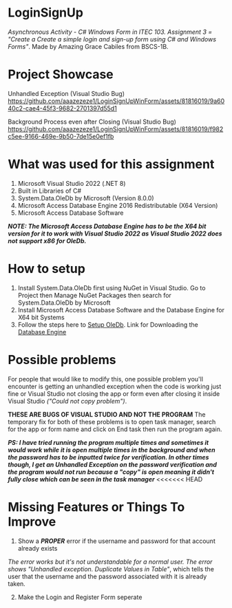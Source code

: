 # LoginSignUp
*Asynchronous Activity - C# Windows Form in ITEC 103. Assignment 3 = "Create a Create a simple  login and 
sign-up form using C# and Windows Forms"*. Made by Amazing Grace Cabiles from BSCS-1B.

# Project Showcase

Unhandled Exception (Visual Studio Bug)
https://github.com/aaazezeze1/LoginSignUpWinForm/assets/81816019/9a6040c2-cae4-45f3-9682-2701397d55d1

Background Process even after Closing (Visual Studio Bug)
https://github.com/aaazezeze1/LoginSignUpWinForm/assets/81816019/f982c5ee-9166-469e-9b50-7de15e0ef1fb

# What was used for this assignment
1. Microsoft Visual Studio 2022 (.NET 8)
2. Built in Libraries of C#
3. System.Data.OleDb by Microsoft (Version 8.0.0)
4. Microsoft Access Database Engine 2016 Redistributable (X64 Version)
5. Microsoft Access Database Software

***NOTE: 
The Microsoft Access Database Engine has to be the X64 bit version for it to work with Visual Studio 2022
as Visual Studio 2022 does not support x86 for OleDb.***

# How to setup 
1. Install System.Data.OleDb first using NuGet in Visual Studio. Go to Project then Manage NuGet Packages
then search for System.Data.OleDb by Microsoft
2. Install Microsoft Access Database Software and the Database Engine for X64 bit Systems
3. Follow the steps here to [Setup OleDb](https://stackoverflow.com/questions/76831193/how-do-i-fix-the-error-microsoft-ace-oledb-12-0-provider-is-not-registered-on). 
Link for Downloading the [Database Engine](https://www.microsoft.com/en-us/download/details.aspx?id=54920)

# Possible problems
For people that would like to modify this, one possible problem you'll encounter is getting an 
unhandled exception when the code is working just fine or Visual Studio not closing the app or 
form even after closing it inside Visual Studio *("Could not copy problem")*. 

**THESE ARE BUGS OF VISUAL STUDIO AND NOT THE PROGRAM**
The temporary fix for both of these problems is to open task manager, search for the app or form name 
and click on End task then run the program again.

***PS: I have tried running the program multiple times and sometimes it would work while it is open 
multiple times in the background and when the password has to be inputted twice for verification.
In other times though, I get an Unhandled Exception on the password verification and the program
would not run because a "copy" is open meaning it didn't fully close which can be seen in the task manager***
<<<<<<< HEAD

# Missing Features or Things To Improve
1. Show a ***PROPER*** error if the username and password for that account already exists

*The error works but it's not understandable for a normal user. The error shows "Unhandled exception. 
Duplicate Values in Table"*, which tells the user that the username and the password associated with it is already taken.

2. Make the Login and Register Form seperate